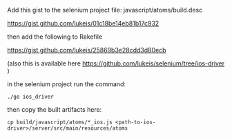 Add this gist to the selenium project file: javascript/atoms/build.desc

https://gist.github.com/lukeis/01c18be14eb81b17c932

then add the following to Rakefile

https://gist.github.com/lukeis/25869b3e28cdd3d80ecb

(also this is available here https://github.com/lukeis/selenium/tree/ios-driver )

in the selenium project run the command:

    ./go ios_driver

then copy the built artifacts here:

    cp build/javascript/atoms/*_ios.js <path-to-ios-driver>/server/src/main/resources/atoms

